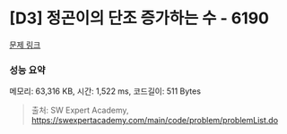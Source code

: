 # [D3] 정곤이의 단조 증가하는 수 - 6190 

[문제 링크](https://swexpertacademy.com/main/code/problem/problemDetail.do?contestProbId=AWcPjEuKAFgDFAU4) 

### 성능 요약

메모리: 63,316 KB, 시간: 1,522 ms, 코드길이: 511 Bytes



> 출처: SW Expert Academy, https://swexpertacademy.com/main/code/problem/problemList.do